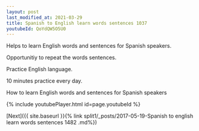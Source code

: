 ```yaml
---
layout: post
last_modified_at: 2021-03-29
title: Spanish to English learn words sentences 1037 
youtubeId: QoYdQW5O5U0
---
```

 
 
Helps to learn English words and sentences for Spanish speakers.

Opportunitiy to repeat the words sentences. 

Practice English language. 
 
10 minutes practice every day. 
 
How to learn English words and sentences for Spanish speakers 
 
{% include youtubePlayer.html id=page.youtubeId %}
 
 
[Next]({{ site.baseurl }}{% link  split1/_posts/2017-05-19-Spanish to english learn words sentences 1482 .md%})
 
